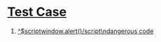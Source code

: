 # [Test Case](#test-case)

1.  [^$scriptwindow.alert()/script\ndangerous code][1]

[1]: ./document.md#scriptwindowa "^$scriptwindow.alert()/script\ndangerous code"
